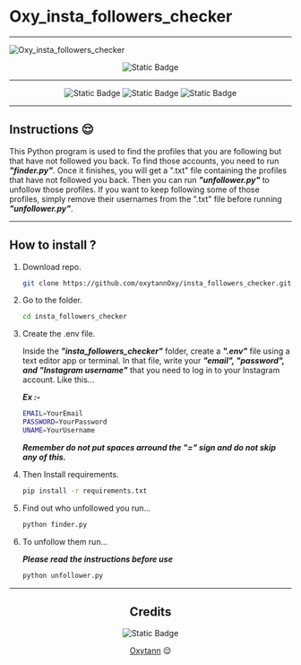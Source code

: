 # Oxy_insta_followers_checker
---
![Oxy_insta_followers_checker](https://i.ibb.co/9gCnqVQ/1e874aeb-bc55-4db7-a6ad-ba4d4b213f36.png)

<div align="center">

![Static Badge](https://img.shields.io/badge/oxytann-blue?style=for-the-badge)

---

![Static Badge](https://img.shields.io/badge/python-blue?style=flat&label=v%203.12.4&labelColor=green)
![Static Badge](https://img.shields.io/badge/selenium-blue?style=flat&label=v%204.23.1&labelColor=green)
![Static Badge](https://img.shields.io/badge/Apache-blue?style=flat&label=license&labelColor=green)

---
</div>

## Instructions 😌

This Python program is used to find the profiles that you are following but that have not followed you back. To find those accounts, you need to run ***"finder.py"***. Once it finishes, you will get a ".txt" file containing the profiles that have not followed you back. Then you can run ***"unfollower.py"*** to unfollow those profiles. If you want to keep following some of those profiles, simply remove their usernames from the ".txt" file before running ***"unfollower.py"***.

---

## How to install ?

1. Download repo.

    ```sh
    git clone https://github.com/oxytannOxy/insta_followers_checker.git
    ```

2. Go to the folder.

    ```sh
    cd insta_followers_checker
    ```

3. Create the .env file.

    Inside the ***"insta_followers_checker"*** folder, create a ***".env"*** file using a text editor app or terminal. In that file, write your ***"email", "password", and "Instagram username"*** that you need to log in to your Instagram account. Like this...

    ***Ex :-***

    ```sh
    EMAIL=YourEmail
    PASSWORD=YourPassword
    UNAME=YourUsername
    ```

    ***Remember do not put spaces arround the "=" sign and do not skip any of this.***

4. Then Install requirements.

    ```sh
    pip install -r requirements.txt
    ```

5. Find out who unfollowed you run...

    ```bash
    python finder.py
    ```

6. To unfollow them run...

    ***Please read the instructions before use***

    ```bash
    python unfollower.py
    ```
---

<div align="center">

## Credits

![Static Badge](https://img.shields.io/badge/oxytann-blue?style=flat)

[Oxytann](https://t.me/oxytann) 😌

</div>
